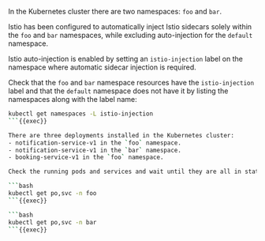 
In the Kubernetes cluster there are two namespaces: `foo` and `bar`.


Istio has been configured to automatically inject Istio sidecars solely within 
the `foo` and `bar` namespaces, while excluding auto-injection for the `default` namespace.


Istio auto-injection is enabled by setting an `istio-injection` label on the namespace where
automatic sidecar injection is required.


Check that the `foo` and `bar` namespace resources have the `istio-injection` label and that
the `default` namespace does not have it by listing the namespaces along with the label name:
```bash
kubectl get namespaces -L istio-injection
```{{exec}}

There are three deployments installed in the Kubernetes cluster:
- notification-service-v1 in the `foo` namespace.
- notification-service-v1 in the `bar` namespace.
- booking-service-v1 in the `foo` namespace.

Check the running pods and services and wait until they are all in status `Running`. 

```bash
kubectl get po,svc -n foo
```{{exec}}

```bash
kubectl get po,svc -n bar
```{{exec}}